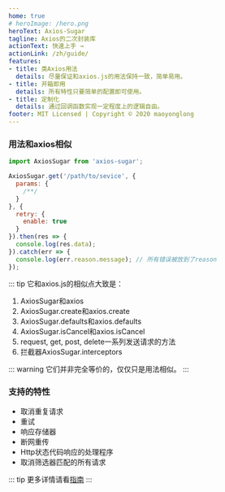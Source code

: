 ```yaml
---
home: true
# heroImage: /hero.png
heroText: Axios-Sugar
tagline: Axios的二次封装库
actionText: 快速上手 →
actionLink: /zh/guide/
features:
- title: 类Axios用法
  details: 尽量保证和axios.js的用法保持一致，简单易用。
- title: 开箱即用
  details: 所有特性只要简单的配置即可使用。
- title: 定制化
  details: 通过回调函数实现一定程度上的逻辑自由。
footer: MIT Licensed | Copyright © 2020 maoyonglong
---
```

### 用法和axios相似
```js
import AxiosSugar from 'axios-sugar';

AxiosSugar.get('/path/to/sevice', {
  params: {
    /**/
  }
}, {
  retry: {
    enable: true
  }
}).then(res => {
  console.log(res.data);
}).catch(err => {
  console.log(err.reason.message); // 所有错误被放到了reason
});
```

::: tip
它和axios.js的相似点大致是：  
1. AxiosSugar和axios
2. AxiosSugar.create和axios.create
3. AxiosSugar.defaults和axios.defaults
4. AxiosSugar.isCancel和axios.isCancel
5. request, get, post, delete一系列发送请求的方法
6. 拦截器AxiosSugar.interceptors

::: warning
它们并非完全等价的，仅仅只是用法相似。
:::

### 支持的特性
* 取消重复请求
* 重试
* 响应存储器
* 断网重传
* Http状态代码响应的处理程序
* 取消筛选器匹配的所有请求

::: tip
更多详情请看[指南](/zh/guide/)
:::